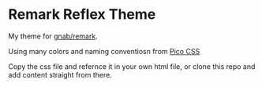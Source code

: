 # Remark Reflex Theme

My theme for [gnab/remark](https://github.com/gnab/remark).

Using many colors and naming conventiosn from [Pico CSS](https://picocss.com/)

Copy the css file and refernce it in your own html file, or clone this repo and add content straight from
there.
